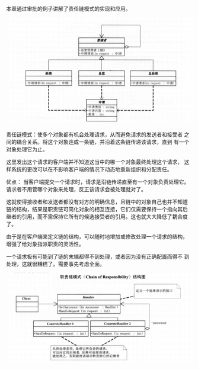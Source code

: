 本章通过审批的例子讲解了责任链模式的实现和应用。

![审批](https://github.com/leihenqingze/fodder/blob/master/demo-designpattern/bigtalk-designpattern/c24/raises.png?raw=true)

责任链模式：使多个对象都有机会处理请求，从而避免请求的发送者和接受者
之间的耦合关系。将这个对象连成一条链，并沿着这条链传递该请求，直到
有一个对象处理它为止。

这里发出这个请求的客户端并不知道这当中的哪一个对象最终处理这个请求，
这样系统的更改可以在不影响客户端的情况下动态地重新组织和分配责任。

优点：
当客户端提交一个请求时，请求是沿链传递直至有一个对象负责处理它。
请求者不用管哪个对象来处理，反正该请求会被处理就对了。

这就使得接收者和发送者都没有对方的明确信息，且链中的对象自己也并不知道
链的结构，结果是职责链可简化对象的相互连接，它们仅需要保持一个指向其后
继者的引用，而不需保持它所有的候选接受者的引用。这也就大大降低了耦合度了。

由于是在客户端来定义链的结构，可以随时地增加或修改处理一个请求的结构，
增强了给对象指派职责的灵活性。

一个请求极有可能到了链的末端都得不到处理，或者因为没有正确配置而得不
到处理，这就很糟糕了。需要事先考虑全面。

![责任链模式](https://github.com/leihenqingze/fodder/blob/master/demo-designpattern/bigtalk-designpattern/c24/chainresponsibility.png?raw=true)